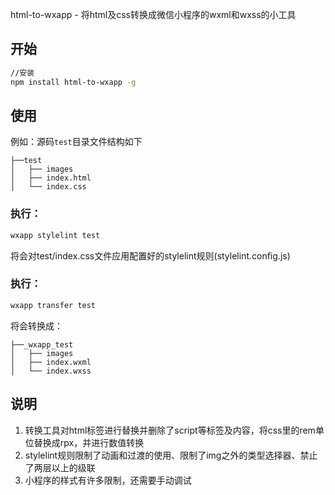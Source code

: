 html-to-wxapp - 将html及css转换成微信小程序的wxml和wxss的小工具

## 开始
```sh
//安装
npm install html-to-wxapp -g
```

## 使用

例如：源码`test`目录文件结构如下
```
├──test
│   ├── images
│   ├── index.html
│   └── index.css
```

### 执行：
```sh
wxapp stylelint test
```

将会对test/index.css文件应用配置好的stylelint规则(stylelint.config.js)


### 执行：
```sh
wxapp transfer test
```

将会转换成：
```
├──_wxapp_test
│   ├── images
│   ├── index.wxml
│   └── index.wxss

```

## 说明

1. 转换工具对html标签进行替换并删除了script等标签及内容，将css里的rem单位替换成rpx，并进行数值转换
2. stylelint规则限制了动画和过渡的使用、限制了img之外的类型选择器、禁止了两层以上的级联
3. 小程序的样式有许多限制，还需要手动调试

